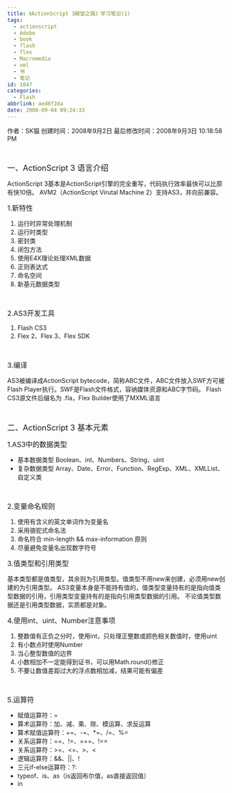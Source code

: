 ```yaml
---
title: 《ActionScript 3殿堂之路》学习笔记(1)
tags:
  - actionscript
  - Adobe
  - book
  - flash
  - flex
  - Macromedia
  - xml
  - 书
  - 笔记
id: 1047
categories:
  - Flash
abbrlink: aed8f2da
date: 2008-09-04 09:24:33
---
```


作者：SK猫
创建时间：2008年9月2日
最后修改时间：2008年9月3日 10:18:58 PM

&nbsp;

<span style="font-size: large">一、ActionScript 3 语言介绍</span>
&nbsp;

ActionScript 3基本是ActionScript引擎的完全重写，代码执行效率最快可以比原有快10倍。
AVM2（ActionScript Virutal Machine 2）支持AS3，并向前兼容。
&nbsp;

<span style="font-size: medium">1.新特性</span>

1.  运行时异常处理机制
2.  运行时类型
3.  密封类
4.  闭包方法
5.  使用E4X理论处理XML数据
6.  正则表达式
7.  命名空间
8.  新基元数据类型

&nbsp;

<span style="font-size: medium">2.AS3开发工具</span>

1.  Flash CS3
2.  Flex 2、Flex 3、Flex SDK

&nbsp;

<span style="font-size: medium">3.编译</span>
&nbsp;

AS3被编译成ActionScript bytecode，简称ABC文件，ABC文件放入SWF方可被Flash Player执行。SWF是Flash文件格式，容纳媒体资源和ABC字节码。
Flash CS3源文件后缀名为 .fla，Flex Builder使用了MXML语言

&nbsp;

<span style="font-size: large">二、ActionScript 3 基本元素
</span>

<span style="font-size: medium">1.AS3中的数据类型</span>
&nbsp;

*   基本数据类型
    Boolean、int、Numbers、String、uint
*   复杂数据类型
    Array、Date、Error、Function、RegExp、XML、XMLList、自定义类

&nbsp;

<span style="font-size: medium">2.变量命名规则
</span>

1.  使用有含义的英文单词作为变量名
2.  采用骆驼式命名法
3.  命名符合 min-length &amp;&amp; max-information 原则
4.  尽量避免变量名出现数字符号

<span style="font-size: medium">3.值类型和引用类型</span>
&nbsp;

基本类型都是值类型，其余则为引用类型。值类型不用new来创建，必须用new创建的为引用类型。
AS3变量本身是不能持有值的，值类型变量持有的是指向值类型数据的引用，引用类型变量持有的是指向引用类型数据的引用。
不论值类型数据还是引用类型数据，实质都是对象。
&nbsp;

<span style="font-size: medium">4.使用int、uint、Number注意事项</span>

1.  整数值有正负之分时，使用int，只处理正整数或颜色相关数值时，使用uint
2.  有小数点时使用Number
3.  当心整型数值的边界
4.  小数相加不一定能得到证书，可以用Math.round()修正
5.  不要让数值差距过大的浮点数相加减，结果可能有偏差

&nbsp;

<span style="font-size: medium">5.运算符</span>

*   赋值运算符：=
*   算术运算符：加、减、乘、除、模运算、求反运算
*   算术赋值运算符：+=、-=、*=、/=、%=
*   关系运算符：==、!=、===、!==
*   关系运算符：&gt;=、&lt;=、&gt;、&lt;
*   逻辑运算符：&amp;&amp;、||、!
*   三元if-else运算符：?:
*   typeof、is、as（is返回布尔值，as直接返回值）
*   in
    &nbsp;